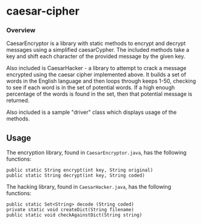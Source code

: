 # caesar-cipher

### Overview

CaesarEncryptor is a library with static methods to encrypt and decrypt messages using a simplified caesarCypher. 
The included methods take a key and shift each character of the provided message by the given key.

Also included is CaesarHacker - a library to attempt to crack a message encrypted using the caesar cipher implemented above. 
It builds a set of words in the English language and then loops through keeps 1-50, checking to see if each word is in the set of potential words. 
If a high enough percentage of the words is found in the set, then that potential message is returned. 

Also included is a sample "driver" class which displays usage of the methods. 

## Usage

The encryption library, found in `CaesarEncryptor.java`, has the following functions:

```
public static String encrypt(int key, String original)
public static String decrypt(int key, String coded)
```

The hacking library, found in `CaesarHacker.java`, has the following functions:

```
public static Set<String> decode (String coded)
private static void createDict(String filename)
public static void checkAgainstDict(String string)
```

